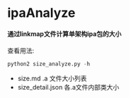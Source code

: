 # ipaAnalyze
#### 通过linkmap文件计算单架构ipa包的大小

查看用法:

```python
python2 size_analyze.py -h 
```

- size.md .a   文件大小列表
- size_detail.json  各.a文件内部类大小

